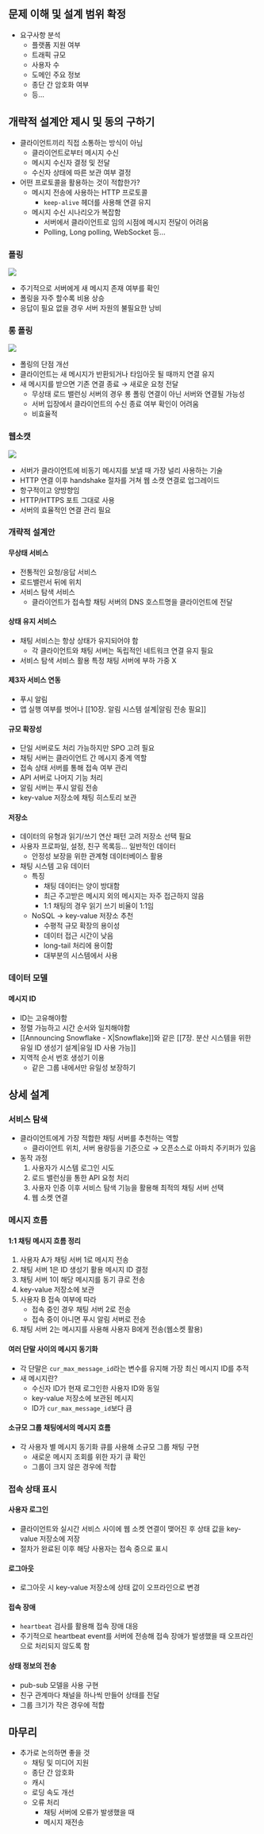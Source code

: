 ## 문제 이해 및 설계 범위 확정
- 요구사항 분석
	- 플랫폼 지원 여부
	- 트래픽 규모
	- 사용자 수
	- 도메인 주요 정보
	- 종단 간 암호화 여부
	- 등...
## 개략적 설계안 제시 및 동의 구하기
- 클라이언트끼리 직접 소통하는 방식이 아님
	- 클라이언트로부터 메시지 수신
	- 메시지 수신자 결정 및 전달
	- 수신자 상태에 따른 보관 여부 결정
- 어떤 프로토콜을 활용하는 것이 적합한가?
	- 메시지 전송에 사용하는 HTTP 프로토콜
		- `keep-alive` 헤더를 사용해 연결 유지
	- 메시지 수신 시나리오가 복잡함
		- 서버에서 클라이언트로 임의 시점에 메시지 전달이 어려움
		- Polling, Long polling, WebSocket 등...
### 폴링
![](https://miro.medium.com/v2/resize:fit:1400/format:webp/1*b3T7Z5GonDo__72j2OUDmQ.png)
- 주기적으로 서버에게 새 메시지 존재 여부를 확인
- 폴링을 자주 할수록 비용 상승
- 응답이 필요 없을 경우 서버 자원의 불필요한 낭비
### 롱 폴링
![](https://miro.medium.com/v2/resize:fit:1400/format:webp/1*cDNlAy0YrlcxaMVvnhLUCg.png)
- 폴링의 단점 개선
- 클라이언트는 새 메시지가 반환되거나 타임아웃 될 때까지 연결 유지
- 새 메시지를 받으면 기존 연결 종료 → 새로운 요청 전달
	- 무상태 로드 밸런싱 서버의 경우 롱 폴링 연결이 아닌 서버와 연결될 가능성
	- 서버 입장에서 클라이언트의 수신 종료 여부 확인이 어려움
	- 비효율적
### 웹소캣
![](https://substackcdn.com/image/fetch/w_1456,c_limit,f_webp,q_auto:good,fl_progressive:steep/https%3A%2F%2Fsubstack-post-media.s3.amazonaws.com%2Fpublic%2Fimages%2Fd58bb11f-3727-4ed2-bcbd-dbffe55069c7_1076x1086.png)
- 서버가 클라이언트에 비동기 메시지를 보낼 때 가장 널리 사용하는 기술
- HTTP 연결 이후 handshake 절차를 거쳐 웹 소캣 연결로 업그레이드
- 항구적이고 양방향임
- HTTP/HTTPS 포트 그대로 사용
- 서버의 효율적인 연결 관리 필요
### 개략적 설계안
#### 무상태 서비스
- 전통적인 요청/응답 서비스
- 로드밸런서 뒤에 위치
- 서비스 탐색 서비스
	- 클라이언트가 접속할 채팅 서버의 DNS 호스트명을 클라이언트에 전달
#### 상태 유지 서비스
- 채팅 서비스는 항상 상태가 유지되어야 함
	- 각 클라이언트와 채팅 서버는 독립적인 네트워크 연결 유지 필요
- 서비스 탐색 서비스 활용 특정 채팅 서버에 부하 가중 X
#### 제3자 서비스 연동
- 푸시 알림
- 앱 실행 여부를 벗어나 [[10장. 알림 시스템 설계|알림 전송 필요]]
#### 규모 확장성
- 단일 서버로도 처리 가능하지만 SPO 고려 필요
- 채팅 서버는 클라이언트 간 메시지 중계 역할
- 접속 상태 서버를 통해 접속 여부 관리
- API 서버로 나머지 기능 처리
- 알림 서버는 푸시 알림 전송
- key-value 저장소에 채팅 히스토리 보관
#### 저장소
- 데이터의 유형과 읽기/쓰기 연산 패턴 고려 저장소 선택 필요
- 사용자 프로파일, 설정, 친구 목록등... 일반적인 데이터
	- 안정성 보장을 위한 관계형 데이터베이스 활용
- 채팅 시스템 고유 데이터
	- 특징
		- 채팅 데이터는 양이 방대함
		- 최근 주고받은 메시지 외의 메시지는 자주 접근하지 않음
		- 1:1 채팅의 경우 읽기 쓰기 비율이 1:1임
	- NoSQL → key-value 저장소 추천
		- 수평적 규모 확장의 용이성
		- 데이터 접근 시간이 낮음
		- long-tail 처리에 용이함
		- 대부분의 시스템에서 사용
### 데이터 모델
#### 메시지 ID
- ID는 고유해야함
- 정렬 가능하고 시간 순서와 일치해야함
- [[Announcing Snowflake - X|Snowflake]]와 같은 [[7장. 분산 시스템을 위한 유일 ID 생성기 설계|유일 ID 사용 가능]]
- 지역적 순서 번호 생성기 이용
	- 같은 그룹 내에서만 유일성 보장하기
## 상세 설계
### 서비스 탐색
- 클라이언트에게 가장 적합한 채팅 서버를 추천하는 역할
	- 클라이언트 위치, 서버 용량등을 기준으로 → 오픈소스로 아파치 주키퍼가 있음
- 동작 과정
	1. 사용자가 시스템 로그인 시도
	2. 로드 밸런싱을 통한 API 요청 처리
	3. 사용자 인증 이후 서비스 탐색 기능을 활용해 최적의 채팅 서버 선택
	4. 웹 소켓 연결
### 메시지 흐름
#### 1:1 채팅 메시지 흐름 정리
1. 사용자 A가 채팅 서버 1로 메시지 전송
2. 채팅 서버 1은 ID 생성기 활용 메시지 ID 결정
3. 채팅 서버 1이 해당 메시지를 동기 큐로 전송
4. key-value 저장소에 보관
5. 사용자 B 접속 여부에 따라
	- 접속 중인 경우 채팅 서버 2로 전송
	- 접속 중이 아니면 푸시 알림 서버로 전송
6. 채팅 서버 2는 메시지를 사용해 사용자 B에게 전송(웹소켓 활용)
#### 여러 단말 사이의 메시지 동기화
- 각 단말은 `cur_max_message_id`라는 변수를 유지해 가장 최신 메시지 ID를 추적
- 새 메시지란?
	- 수신자 ID가 현재 로그인한 사용자 ID와 동일
	- key-value 저장소에 보관된 메시지
	- ID가 `cur_max_message_id`보다 큼
#### 소규모 그룹 채팅에서의 메시지 흐름
- 각 사용자 별 메시지 동기화 큐를 사용해 소규모 그룹 채팅 구현
	- 새로운 메시지 조회를 위한 자기 큐 확인
	- 그룹이 크지 않은 경우에 적합
### 접속 상태 표시
#### 사용자 로그인
- 클라이언트와 실시간 서비스 사이에 웹 소켓 연결이 맺어진 후 상태 값을 key-value 저장소에 저장
- 절차가 완료된 이후 해당 사용자는 접속 중으로 표시
#### 로그아웃
- 로그아웃 시 key-value 저장소에 상태 값이 오프라인으로 변경
#### 접속 장애
- `heartbeat` 검사를 활용해 접속 장애 대응
- 주기적으로 heartbeat event를 서버에 전송해 접속 장애가 발생했을 때 오프라인으로 처리되지 않도록 함
#### 상태 정보의 전송
- pub-sub 모델을 사용 구현
- 친구 관계마다 채널을 하나씩 만들어 상태를 전달
- 그룹 크기가 작은 경우에 적합
## 마무리
- 추가로 논의하면 좋을 것
	- 채팅 및 미디어 지원
	- 종단 간 암호화
	- 캐시
	- 로딩 속도 개선
	- 오류 처리
		- 채팅 서버에 오류가 발생했을 때
		- 메시지 재전송